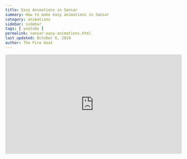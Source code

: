 ```yaml
---
title: Easy Animations in Sansar
summary: How to make easy animations in Sansar
category: animations
sidebar: sidebar
tags: [ youtube ]
permalink: sansar-easy-animations.html
last_updated: October 6, 2019
author: The Fire Goat
---
```


<iframe width="560" height="315" src="https://www.youtube.com/embed/ctgKvYZMGOk" frameborder="0" allow="accelerometer; autoplay; encrypted-media; gyroscope; picture-in-picture" allowfullscreen></iframe>